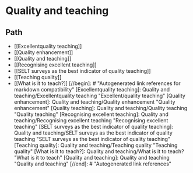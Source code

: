# Quality and teaching

## Path

- [[Excellentquality teaching]]
- [[Quality enhancement]]
- [[Quality and teaching]]
- [[Recognising excellent teaching]]
- [[SELT surveys as the best indicator of quality teaching]]
- [[Teaching quality]]
- [[What is it to teach?]]
[//begin]: # "Autogenerated link references for markdown compatibility"
[Excellentquality teaching]: Quality and teaching/Excellentquality teaching "Excellent/quality teaching"
[Quality enhancement]: Quality and teaching/Quality enhancement "Quality enhancement"
[Quality teaching]: Quality and teaching/Quality teaching "Quality teaching"
[Recognising excellent teaching]: Quality and teaching/Recognising excellent teaching "Recognising excellent teaching"
[SELT surveys as the best indicator of quality teaching]: Quality and teaching/SELT surveys as the best indicator of quality teaching "SELT surveys as the best indicator of quality teaching"
[Teaching quality]: Quality and teaching/Teaching quality "Teaching quality"
[What is it to teach?]: Quality and teaching/What is it to teach? "What is it to teach"
[Quality and teaching]: Quality and teaching "Quality and teaching"
[//end]: # "Autogenerated link references"
